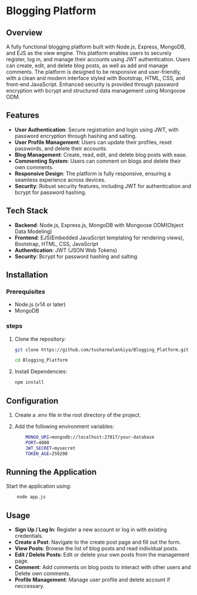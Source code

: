 # Blogging Platform

## Overview

A fully functional blogging platform built with Node.js, Express, MongoDB, and EJS as the view engine. This platform enables users to securely register, log in, and manage their accounts using JWT authentication. Users can create, edit, and delete blog posts, as well as add and manage comments. The platform is designed to be responsive and user-friendly, with a clean and modern interface styled with Bootstrap, HTML, CSS, and front-end JavaScript. Enhanced security is provided through password encryption with bcrypt and structured data management using Mongoose ODM.

## Features

- **User Authentication**: Secure registration and login using JWT, with password encryption through hashing and salting.
- **User Profile Management**: Users can update their profiles, reset passwords, and delete their accounts.
- **Blog Management**: Create, read, edit, and delete blog posts with ease.
- **Commenting System**: Users can comment on blogs and delete their own comments.
- **Responsive Design**: The platform is fully responsive, ensuring a seamless experience across devices.
- **Security**: Robust security features, including JWT for authentication and bcrypt for password hashing.

## Tech Stack
- **Backend**: Node.js, Express.js, MongoDB with Mongoose ODM(Object Data Modeling)
- **Frontend**: EJS(Embedded JavaScript templating for rendering views), Bootstrap, HTML, CSS, JavaScript
- **Authentication**: JWT (JSON Web Tokens)
- **Security**: Bcrypt for password hashing and salting

## Installation

### Prerequisites

- Node.js (v14 or later)
- MongoDB

### steps

1. Clone the repository:

    ```bash
    git clone https://github.com/tusharmalankiya/Blogging_Platform.git
    ```
    ```bash
    cd Blogging_Platform
    ```
2. Install Dependencies:

    ```bash
    npm install
    ```
## Configuration
1. Create a .env file in the root directory of the project.

2. Add the following environment variables:
    ```bash 
        MONGO_URI=mongodb://localhost:27017/your-database
        PORT=4000
        JWT_SECRET=mysecret
        TOKEN_AGE=259200
    ```
## Running the Application
Start the application using:
```bash
    node app.js
```

## Usage

- **Sign Up / Log In**: Register a new account or log in with existing credentials.
- **Create a Post**: Navigate to the create post page and fill out the form.
- **View Posts**: Browse the list of blog posts and read individual posts.
- **Edit / Delete Posts**: Edit or delete your own posts from the management page.
- **Comment**: Add comments on blog posts to interact with other users and Delete own comments.
- **Profile Management**: Manage user profile and delete account if neccessary.